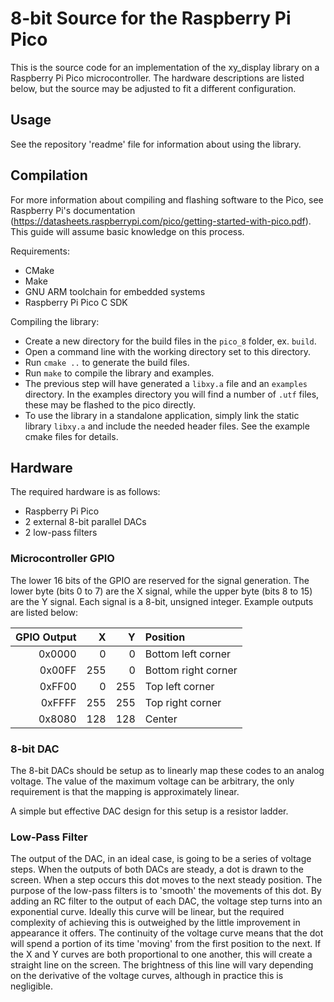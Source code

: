 # 8-bit Source for the Raspberry Pi Pico

This is the source code for an implementation of the xy_display library on a Raspberry Pi Pico microcontroller. The hardware descriptions are listed below, but the source may be adjusted to fit a different configuration.

## Usage

See the repository 'readme' file for information about using the library.

## Compilation

For more information about compiling and flashing software to the Pico, see Raspberry Pi's documentation (https://datasheets.raspberrypi.com/pico/getting-started-with-pico.pdf). This guide will assume basic knowledge on this process.

Requirements:

- CMake
- Make
- GNU ARM toolchain for embedded systems
- Raspberry Pi Pico C SDK

Compiling the library:

- Create a new directory for the build files in the `pico_8` folder, ex. `build`.
- Open a command line with the working directory set to this directory.
- Run `cmake ..` to generate the build files.
- Run `make` to compile the library and examples.
- The previous step will have generated a `libxy.a` file and an `examples` directory. In the examples directory you will find a number of `.utf` files, these may be flashed to the pico directly.
- To use the library in a standalone application, simply link the static library `libxy.a` and include the needed header files. See the example cmake files for details.

## Hardware

The required hardware is as follows:

- Raspberry Pi Pico
- 2 external 8-bit parallel DACs
- 2 low-pass filters

### Microcontroller GPIO

The lower 16 bits of the GPIO are reserved for the signal generation. The lower byte (bits 0 to 7) are the X signal, while the upper byte (bits 8 to 15) are the Y signal. Each signal is a 8-bit, unsigned integer. Example outputs are listed below:

| GPIO Output | X   | Y   | Position            |
|------------:|----:|----:|:--------------------|
| 0x0000      | 0   | 0   | Bottom left corner  |
| 0x00FF      | 255 | 0   | Bottom right corner |
| 0xFF00      | 0   | 255 | Top left corner     |
| 0xFFFF      | 255 | 255 | Top right corner    |
| 0x8080      | 128 | 128 | Center              |

### 8-bit DAC

The 8-bit DACs should be setup as to linearly map these codes to an analog voltage. The value of the maximum voltage can be arbitrary, the only requirement is that the mapping is approximately linear.

A simple but effective DAC design for this setup is a resistor ladder. 

### Low-Pass Filter

The output of the DAC, in an ideal case, is going to be a series of voltage steps. When the outputs of both DACs are steady, a dot is drawn to the screen. When a step occurs this dot moves to the next steady position. The purpose of the low-pass filters is to 'smooth' the movements of this dot. By adding an RC filter to the output of each DAC, the voltage step turns into an exponential curve. Ideally this curve will be linear, but the required complexity of achieving this is outweighed by the little improvement in appearance it offers. The continuity of the voltage curve means that the dot will spend a portion of its time 'moving' from the first position to the next. If the X and Y curves are both proportional to one another, this will create a straight line on the screen. The brightness of this line will vary depending on the derivative of the voltage curves, although in practice this is negligible.
